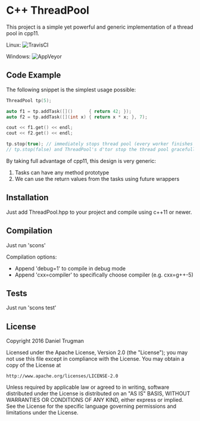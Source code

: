 # C++ ThreadPool

This project is a simple yet powerful and generic implementation of a thread pool in cpp11.

Linux: 
![TravisCI](https://travis-ci.org/dtrugman/ThreadPool.svg?branch=master)

Windows:
![AppVeyor](https://ci.appveyor.com/api/projects/status/yr5yagayu006a8eq/branch/master?svg=true)

## Code Example

The following snippet is the simplest usage possible:

```cpp
ThreadPool tp(5);

auto f1 = tp.addTask([]()      { return 42; });
auto f2 = tp.addTask([](int x) { return x * x; }, 7);

cout << f1.get() << endl;
cout << f2.get() << endl;

tp.stop(true); // immediately stops thread pool (every worker finishes current task and terminates)
// tp.stop(false) and ThreadPool's d'tor stop the thread pool gracefully, allowing all tasks to complete
```

By taking full advantage of cpp11, this design is very generic:

1. Tasks can have any method prototype
2. We can use the return values from the tasks using future wrappers

## Installation

Just add ThreadPool.hpp to your project and compile using c++11 or newer.

## Compilation

Just run 'scons'

Compilation options:

- Append 'debug=1' to compile in debug mode
- Append 'cxx=compiler' to specifically choose compiler (e.g. cxx=g++-5)

## Tests

Just run 'scons test'

## License

Copyright 2016 Daniel Trugman

Licensed under the Apache License, Version 2.0 (the "License");
you may not use this file except in compliance with the License.
You may obtain a copy of the License at

    http://www.apache.org/licenses/LICENSE-2.0

Unless required by applicable law or agreed to in writing, software
distributed under the License is distributed on an "AS IS" BASIS,
WITHOUT WARRANTIES OR CONDITIONS OF ANY KIND, either express or implied.
See the License for the specific language governing permissions and
limitations under the License.
